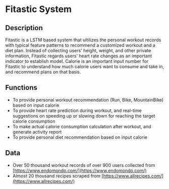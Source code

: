 # Fitastic System
## Description
Fitastic is a LSTM based system that ultilizes the personal workout records with typical feature patterns to recommend a customized workout and a diet plan. Instead of collecting users' height, weight, and other private information, Fitastic regards users’ heart rate changes as an important indicator to establish model. Calorie is an important input number for Fitastic to understand how much calorie users want to consume and take in, and recommend plans on that basis.

## Functions
* To provide personal workout recommendation (Run, Bike, MountainBike) based on input calorie
* To provide heart rate prediction during workout, and real-time suggestions on speeding up or slowing down for reaching the target calorie consumption
* To make actual calorie consumption calculation after workout, and generate activity report
* To provide personal diet recommendation based on input calorie

## Data
* Over 50 thousand workout records of over 900 users collected from [https://www.endomondo.com/](https://www.endomondo.com/)
* Almost 20 thousand recipes scraped from [https://www.allrecipes.com/](https://www.allrecipes.com/)
